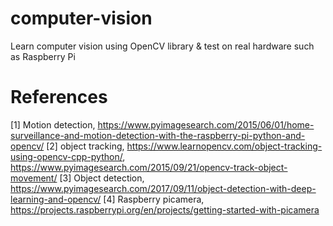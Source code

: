# computer-vision
Learn computer vision using OpenCV library &amp; test on real hardware such as Raspberry Pi

# References
[1] Motion detection, https://www.pyimagesearch.com/2015/06/01/home-surveillance-and-motion-detection-with-the-raspberry-pi-python-and-opencv/
[2] object tracking, https://www.learnopencv.com/object-tracking-using-opencv-cpp-python/, https://www.pyimagesearch.com/2015/09/21/opencv-track-object-movement/
[3] Object detection, https://www.pyimagesearch.com/2017/09/11/object-detection-with-deep-learning-and-opencv/
[4] Raspberry picamera, https://projects.raspberrypi.org/en/projects/getting-started-with-picamera
